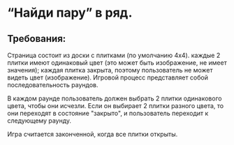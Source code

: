 # “Найди пару” в ряд.
## Требования:
Страница состоит из доски с плитками (по умолчанию 4x4).
каждые 2 плитки имеют одинаковый цвет (это может быть изображение, не имеет значения);
каждая плитка закрыта, поэтому пользователь не может видеть цвет (изображение).
Игровой процесс представляет собой последовательность раундов.

В каждом раунде пользователь должен выбрать 2 плитки одинакового цвета, чтобы они исчезли. Если он выбирает 2 плитки разного цвета, то они переходят в состояние "закрыто", и пользователь переходит к следующему раунду.

Игра считается законченной, когда все плитки открыты.
